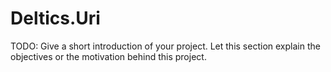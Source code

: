 # Deltics.Uri 
TODO: Give a short introduction of your project. Let this section explain the objectives or the motivation behind this project. 

